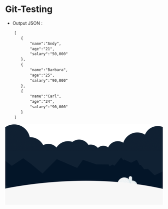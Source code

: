 # Git-Testing
- Output JSON : 
```diff
    [  
       {  
           "name":"Andy",  
           "age":"21",  
           "salary":"50,000"  
       },  
       {  
           "name":"Barbara",  
           "age":"25",  
           "salary":"90,000"  
       },  
       {  
           "name":"Carl",  
           "age":"24",  
           "salary":"90,000"  
       }  
    ]

```
![picture](bottomBG.png)

